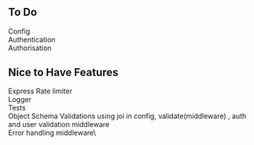 #

## To Do

Config\
Authentication\
Authorisation

## Nice to Have Features

Express Rate limiter\
Logger\
Tests\
Object Schema Validations using joi in config, validate(middleware) , auth and user validation middleware\
Error handling middleware\
